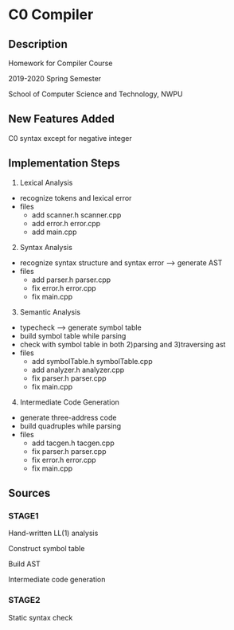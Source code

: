 # C0 Compiler

## Description
Homework for Compiler Course

2019-2020 Spring Semester

School of Computer Science and Technology, NWPU

## New Features Added
C0 syntax except for negative integer

## Implementation Steps
1) Lexical Analysis
  - recognize tokens and lexical error
  - files
    - add scanner.h  scanner.cpp
    - add error.h  error.cpp
    - add main.cpp
  
2) Syntax Analysis
  - recognize syntax structure and syntax error --> generate AST
  - files
    - add parser.h  parser.cpp
    - fix error.h   error.cpp
    - fix main.cpp
    
3) Semantic Analysis
  - typecheck --> generate symbol table
  - build symbol table while parsing
  - check with symbol table in both 2)parsing and 3)traversing ast
  - files
    - add symbolTable.h  symbolTable.cpp
    - add analyzer.h  analyzer.cpp
    - fix parser.h  parser.cpp 
    - fix main.cpp
    
4) Intermediate Code Generation
  - generate three-address code
  - build quadruples while parsing
  - files
    - add tacgen.h  tacgen.cpp
    - fix parser.h  parser.cpp
    - fix error.h  error.cpp
    - fix main.cpp

## Sources
### STAGE1
Hand-written LL(1) analysis

Construct symbol table

Build AST

Intermediate code generation

### STAGE2
Static syntax check
